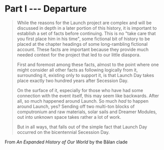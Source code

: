 # Part I --- Departure

> While the reasons for the Launch project are complex and will be discussed in depth in a later portion of this history, it is important to establish a set of facts before continuing. This is no "take care that you first place him in his time", some fictional bit of history to be placed at the chapter headings of some long-rambling fictional account. These facts are important because they provide much needed context for the project that led to our little diaspora.
>
> First and foremost among these facts, almost to the point where one might consider all other facts as following logically from it, surrounding it, existing only to support it, is that Launch Day takes place exactly two hundred years after Secession Day.
>
> On the surface of it, especially for those who have had some connection with the event itself, this may seem like backwards. After all, so much happened around Launch. So much *had* to happen around Launch, yes? Sending off two multi-ton blocks of computronium and raw materials, solar sails and Dreamer Modules, out into unknown space takes rather a lot of work.
>
> But in all ways, that falls out of the simple fact that Launch Day occurred on the bicentennial Secession Day.

From *An Expanded History of Our World* by the Bălan clade
